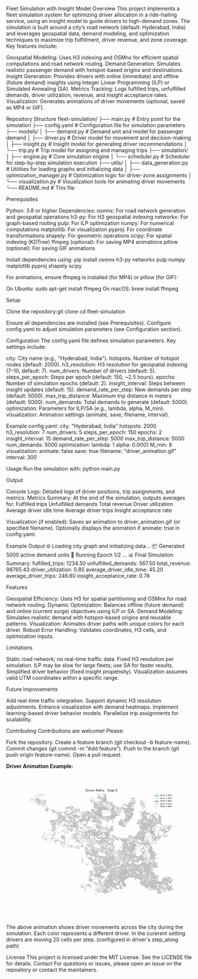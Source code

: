 Fleet Simulation with Insight Model
Overview
This project implements a fleet simulation system for optimizing driver allocation in a ride-hailing service, using an insight model to guide drivers to high-demand zones. The simulation is built around a city’s road network (default: Hyderabad, India) and leverages geospatial data, demand modeling, and optimization techniques to maximize trip fulfillment, driver revenue, and zone coverage. Key features include:

Geospatial Modeling: Uses H3 indexing and OSMnx for efficient spatial computations and road network routing.
Demand Generation: Simulates realistic passenger demand with hotspot-based origins and destinations.
Insight Generation: Provides drivers with online (immediate) and offline (future demand) insights using Integer Linear Programming (ILP) or Simulated Annealing (SA).
Metrics Tracking: Logs fulfilled trips, unfulfilled demands, driver utilization, revenue, and insight acceptance rates.
Visualization: Generates animations of driver movements (optional, saved as MP4 or GIF).

Repository Structure
fleet-simulation/
├── main.py                 # Entry point for the simulation
├── config.yaml            # Configuration file for simulation parameters
├── models/
│   ├── demand.py          # Demand unit and model for passenger demand
│   ├── driver.py          # Driver model for movement and decision-making
│   ├── insight.py         # Insight model for generating driver recommendations
│   └── trip.py            # Trip model for assigning and managing trips
├── simulation/
│   ├── engine.py          # Core simulation engine
│   └── scheduler.py       # Scheduler for step-by-step simulation execution
├── utils/
│   ├── data_generation.py # Utilities for loading graphs and initializing data
│   ├── optimization_manager.py # Optimization logic for driver-zone assignments
│   └── visualization.py   # Visualization tools for animating driver movements
└── README.md              # This file

Prerequisites

Python: 3.8 or higher
Dependencies:
osmnx: For road network generation and geospatial operations
h3-py: For H3 geospatial indexing
networkx: For graph-based routing
pulp: For ILP optimization
numpy: For numerical computations
matplotlib: For visualization
pyproj: For coordinate transformations
shapely: For geometric operations
scipy: For spatial indexing (KDTree)
ffmpeg (optional): For saving MP4 animations
pillow (optional): For saving GIF animations



Install dependencies using:
pip install osmnx h3-py networkx pulp numpy matplotlib pyproj shapely scipy

For animations, ensure ffmpeg is installed (for MP4) or pillow (for GIF):

On Ubuntu: sudo apt-get install ffmpeg
On macOS: brew install ffmpeg

Setup

Clone the repository:git clone <repository-url>
cd fleet-simulation


Ensure all dependencies are installed (see Prerequisites).
Configure config.yaml to adjust simulation parameters (see Configuration section).

Configuration
The config.yaml file defines simulation parameters. Key settings include:

city: City name (e.g., "Hyderabad, India").
hotspots: Number of hotspot nodes (default: 2000).
h3_resolution: H3 resolution for geospatial indexing (7–10, default: 7).
num_drivers: Number of drivers (default: 5).
steps_per_epoch: Steps per epoch (default: 150, ~2.5 hours).
epochs: Number of simulation epochs (default: 2).
insight_interval: Steps between insight updates (default: 15).
demand_rate_per_step: New demands per step (default: 5000).
max_trip_distance: Maximum trip distance in meters (default: 5000).
num_demands: Total demands to generate (default: 5000).
optimization: Parameters for ILP/SA (e.g., lambda, alpha, M_min).
visualization: Animation settings (animate, save, filename, interval).

Example config.yaml:
city: "Hyderabad, India"
hotspots: 2000
h3_resolution: 7
num_drivers: 5
steps_per_epoch: 150
epochs: 2
insight_interval: 15
demand_rate_per_step: 5000
max_trip_distance: 5000
num_demands: 5000
optimization:
  lambda: 1
  alpha: 0.0001
  M_min: 8
visualization:
  animate: false
  save: true
  filename: "driver_animation.gif"
  interval: 300

Usage
Run the simulation with:
python main.py

Output

Console Logs: Detailed logs of driver positions, trip assignments, and metrics.
Metrics Summary: At the end of the simulation, outputs averages for:
Fulfilled trips
Unfulfilled demands
Total revenue
Driver utilization
Average driver idle time
Average driver trips
Insight acceptance rate


Visualization (if enabled):
Saves an animation to driver_animation.gif (or specified filename).
Optionally displays the animation if animate: true in config.yaml.



Example Output
🌐 Loading city graph and initializing data...
📦 Generated 5000 active demand units
🚀 Running Epoch 1/2
...
📊 Final Simulation Summary:
fulfilled_trips: 1234.50
unfulfilled_demands: 567.50
total_revenue: 98765.43
driver_utilization: 0.85
average_driver_idle_time: 45.20
average_driver_trips: 246.80
insight_acceptance_rate: 0.78

Features

Geospatial Efficiency: Uses H3 for spatial partitioning and OSMnx for road network routing.
Dynamic Optimization: Balances offline (future demand) and online (current surge) objectives using ILP or SA.
Demand Modeling: Simulates realistic demand with hotspot-based origins and reusable patterns.
Visualization: Animates driver paths with unique colors for each driver.
Robust Error Handling: Validates coordinates, H3 cells, and optimization inputs.

Limitations

Static road network; no real-time traffic data.
Fixed H3 resolution per simulation.
ILP may be slow for large fleets; use SA for faster results.
Simplified driver behavior (fixed insight propensity).
Visualization assumes valid UTM coordinates within a specific range.

Future Improvements

Add real-time traffic integration.
Support dynamic H3 resolution adjustments.
Enhance visualization with demand heatmaps.
Implement learning-based driver behavior models.
Parallelize trip assignments for scalability.

Contributing
Contributions are welcome! Please:

Fork the repository.
Create a feature branch (git checkout -b feature-name).
Commit changes (git commit -m "Add feature").
Push to the branch (git push origin feature-name).
Open a pull request.


**Driver Animation Example:**  
![Driver Animation](driver_animation_epoch0.gif)

The above animation shows driver movements across the city during the simulation. Each color represents a different driver.
In the curerent setting drivers are moving 20 cells per step. (configured in driver's step_along path)

License
This project is licensed under the MIT License. See the LICENSE file for details.
Contact
For questions or issues, please open an issue on the repository or contact the maintainers.
